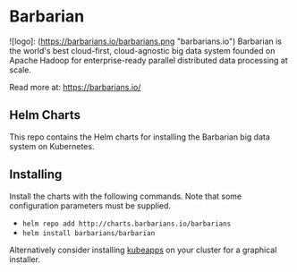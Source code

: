 # Barbarian
![logo]: (https://barbarians.io/barbarians.png "barbarians.io")
Barbarian is the world's best cloud-first, cloud-agnostic big data system founded on Apache Hadoop for enterprise-ready parallel distributed data processing at scale.

Read more at:
https://barbarians.io/

## Helm Charts
This repo contains the Helm charts for installing the Barbarian big data system on Kubernetes.

## Installing
Install the charts with the following commands. Note that some configuration parameters must be supplied.
- ```helm repo add http://charts.barbarians.io/barbarians```
- ```helm install barbarians/barbarian```

Alternatively consider installing [kubeapps](https://kubeapps.com/) on your cluster for a graphical installer.
